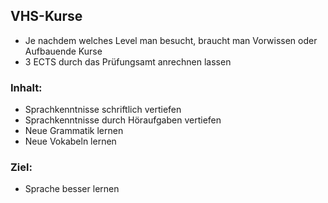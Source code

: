 ## VHS-Kurse
    
- Je nachdem welches Level man besucht, braucht man Vorwissen oder Aufbauende Kurse
- 3 ECTS durch das Prüfungsamt anrechnen lassen

### Inhalt:
- Sprachkenntnisse schriftlich vertiefen
- Sprachkenntnisse durch Höraufgaben vertiefen
- Neue Grammatik lernen
- Neue Vokabeln lernen

### Ziel:
 - Sprache besser lernen